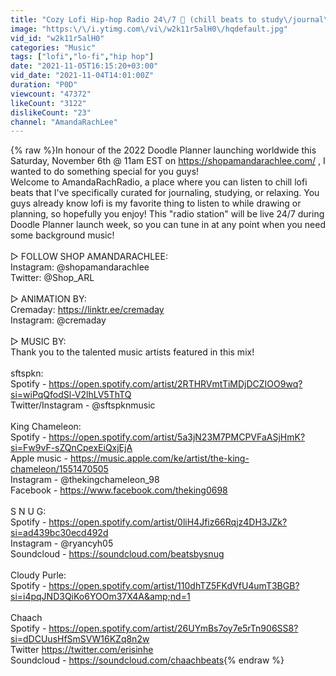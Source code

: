 ```yaml
---
title: "Cozy Lofi Hip-hop Radio 24\/7 🌙 (chill beats to study\/journal\/relax to)"
image: "https:\/\/i.ytimg.com\/vi\/w2k11r5alH0\/hqdefault.jpg"
vid_id: "w2k11r5alH0"
categories: "Music"
tags: ["lofi","lo-fi","hip hop"]
date: "2021-11-05T16:15:20+03:00"
vid_date: "2021-11-04T14:01:00Z"
duration: "P0D"
viewcount: "47372"
likeCount: "3122"
dislikeCount: "23"
channel: "AmandaRachLee"
---
```

{% raw %}In honour of the 2022 Doodle Planner launching worldwide this Saturday, November 6th @ 11am EST on <a rel="nofollow" target="blank" href="https://shopamandarachlee.com/">https://shopamandarachlee.com/</a> , I wanted to do something special for you guys!<br />Welcome to AmandaRachRadio, a place where you can listen to chill lofi beats that I've specifically curated for journaling, studying, or relaxing. You guys already know lofi is my favorite thing to listen to while drawing or planning, so hopefully you enjoy! This &quot;radio station&quot; will be live 24/7 during Doodle Planner launch week, so you can tune in at any point when you need some background music!<br /><br />▻ FOLLOW SHOP AMANDARACHLEE:<br />Instagram: @shopamandarachlee<br />Twitter: @Shop_ARL<br /><br />▻ ANIMATION BY:<br />Cremaday: <a rel="nofollow" target="blank" href="https://linktr.ee/cremaday">https://linktr.ee/cremaday</a><br />Instagram: @cremaday <br /><br />▻ MUSIC BY: <br />Thank you to the talented music artists featured in this mix!<br /><br />sftspkn:<br />Spotify - <a rel="nofollow" target="blank" href="https://open.spotify.com/artist/2RTHRVmtTiMDjDCZIOO9wq?si=wiPqQfodSl-V2lhLV5ThTQ">https://open.spotify.com/artist/2RTHRVmtTiMDjDCZIOO9wq?si=wiPqQfodSl-V2lhLV5ThTQ</a><br />Twitter/Instagram - @sftspknmusic<br /><br />King Chameleon:<br />Spotify - <a rel="nofollow" target="blank" href="https://open.spotify.com/artist/5a3jN23M7PMCPVFaASjHmK?si=Fw9vF-sZQnCpexEiQxjEjA">https://open.spotify.com/artist/5a3jN23M7PMCPVFaASjHmK?si=Fw9vF-sZQnCpexEiQxjEjA</a><br />Apple music - <a rel="nofollow" target="blank" href="https://music.apple.com/ke/artist/the-king-chameleon/1551470505">https://music.apple.com/ke/artist/the-king-chameleon/1551470505</a><br />Instagram - @thekingchameleon_98<br />Facebook - <a rel="nofollow" target="blank" href="https://www.facebook.com/theking0698">https://www.facebook.com/theking0698</a><br /><br />S N U G:<br />Spotify - <a rel="nofollow" target="blank" href="https://open.spotify.com/artist/0liH4Jfiz66Rqjz4DH3JZk?si=ad439bc30ecd492d">https://open.spotify.com/artist/0liH4Jfiz66Rqjz4DH3JZk?si=ad439bc30ecd492d</a><br />Instagram - @ryancyh05<br />Soundcloud - <a rel="nofollow" target="blank" href="https://soundcloud.com/beatsbysnug">https://soundcloud.com/beatsbysnug</a><br /><br />Cloudy Purle:<br />Spotify - <a rel="nofollow" target="blank" href="https://open.spotify.com/artist/110dhTZ5FKdVfU4umT3BGB?si=i4pqJND3QiKo6YOOm37X4A&amp;nd=1">https://open.spotify.com/artist/110dhTZ5FKdVfU4umT3BGB?si=i4pqJND3QiKo6YOOm37X4A&amp;nd=1</a><br /><br />Chaach<br />Spotify - <a rel="nofollow" target="blank" href="https://open.spotify.com/artist/26UYmBs7oy7e5rTn906SS8?si=dDCUusHfSmSVW16KZq8n2w">https://open.spotify.com/artist/26UYmBs7oy7e5rTn906SS8?si=dDCUusHfSmSVW16KZq8n2w</a><br />Twitter <a rel="nofollow" target="blank" href="https://twitter.com/erisinhe">https://twitter.com/erisinhe</a><br />Soundcloud - <a rel="nofollow" target="blank" href="https://soundcloud.com/chaachbeats">https://soundcloud.com/chaachbeats</a>{% endraw %}
